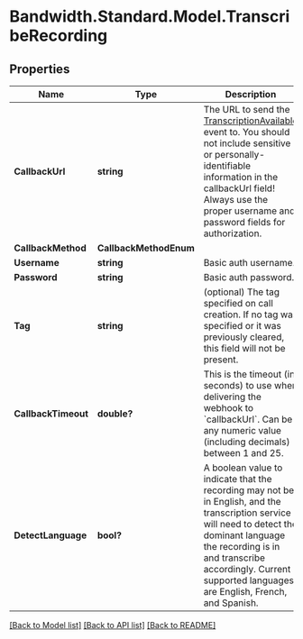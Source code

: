 # Bandwidth.Standard.Model.TranscribeRecording

## Properties

Name | Type | Description | Notes
------------ | ------------- | ------------- | -------------
**CallbackUrl** | **string** | The URL to send the [TranscriptionAvailable](/docs/voice/webhooks/transcriptionAvailable) event to. You should not include sensitive or personally-identifiable information in the callbackUrl field! Always use the proper username and password fields for authorization. | [optional] 
**CallbackMethod** | **CallbackMethodEnum** |  | [optional] 
**Username** | **string** | Basic auth username. | [optional] 
**Password** | **string** | Basic auth password. | [optional] 
**Tag** | **string** | (optional) The tag specified on call creation. If no tag was specified or it was previously cleared, this field will not be present. | [optional] 
**CallbackTimeout** | **double?** | This is the timeout (in seconds) to use when delivering the webhook to &#x60;callbackUrl&#x60;. Can be any numeric value (including decimals) between 1 and 25. | [optional] [default to 15D]
**DetectLanguage** | **bool?** | A boolean value to indicate that the recording may not be in English, and the transcription service will need to detect the dominant language the recording is in and transcribe accordingly. Current supported languages are English, French, and Spanish. | [optional] [default to false]

[[Back to Model list]](../README.md#documentation-for-models) [[Back to API list]](../README.md#documentation-for-api-endpoints) [[Back to README]](../README.md)

